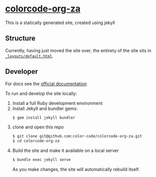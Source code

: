 # [colorcode-org-za](https://colorcode.org.za)
This is a statically generated site, created using jekyll

## Structure
Currently, having just moved the site over, the entirety of the site sits in [`_layouts/default.html`](./_layouts/default.html).

## Developer
For docs see the [official documentation](https://jekyllrb.com/docs/)

To run and develop the site locally:

1. Install a full Ruby development environment
1. Install Jekyll and bundler gems:
    ```bash
    $ gem install jekyll bundler
    ```
1. clone and open this repo
    ```bash
    $ git clone git@github.com:color-code/colorcode-org-za.git
    $ cd colorcode-org-za
    ```
1. Build the site and make it available on a local server
    ```bash
    $ bundle exec jekyll serve
    ```
    As you make changes, the site will automatically rebuild itself.
